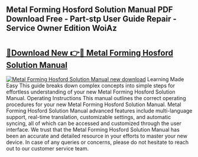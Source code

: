 ## Metal Forming Hosford Solution Manual PDF Download Free - Part-stp User Guide Repair - Service Owner Edition WoiAz

# <h2><a href="http://bc70676.oget.top/?id=Metal+Forming+Hosford+Solution+Manual">🔗Download New 👉🔴 Metal Forming Hosford Solution Manual</a></h2>

[![Metal Forming Hosford Solution Manual new download](https://i.imgur.com/5g1atiW.png)](http://bc70676.oget.top/?id=Metal+Forming+Hosford+Solution+Manual)
Learning Made Easy This guide breaks down complex concepts into simple steps for effortless understanding of your new Metal Forming Hosford Solution Manual. Operating Instructions This manual outlines the correct operating procedures for your new Metal Forming Hosford Solution Manual. Metal Forming Hosford Solution Manual advanced features include multi-language support, real-time translation, customizable settings, and automatic syncing, all of which can be accessed and customized through the user interface. We trust that the Metal Forming Hosford Solution Manual has been an accurate and detailed resource in your efforts to master your new device. In case of any queries or concerns, please do not hesitate to reach out to our customer service team.
